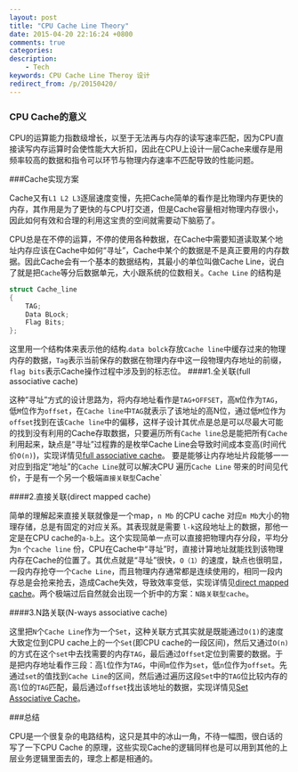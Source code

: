 ```yaml
---
layout: post
title: "CPU Cache Line Theory"
date: 2015-04-20 22:16:24 +0800
comments: true
categories: 
description: 
    - Tech
keywords: CPU Cache Line Theroy 设计
redirect_from: /p/20150420/
---
```


### CPU Cache的意义

CPU的运算能力指数级增长，以至于无法再与内存的读写速率匹配，因为CPU直接读写内存运算时会使性能大大折扣，因此在CPU上设计一层Cache来缓存是用频率较高的数据和指令可以环节与物理内存速率不匹配导致的性能问题。

<!-- more -->

###Cache实现方案

Cache又有`L1 L2 L3`逐层速度变慢，先把Cache简单的看作是比物理内存更快的内存，其作用是为了更快的与CPU打交道，但是Cache容量相对物理内存很小，因此如何有效和合理的利用这宝贵的空间就需要动下脑筋了。

CPU总是在不停的运算，不停的使用各种数据，在Cache中需要知道读取某个地址内存应该在Cache中如何“寻址”，Cache中某个的数据是不是真正要用的内存数据。因此Cache会有一个基本的数据结构，其最小的单位叫做Cache Line，说白了就是把`Cache`等分后数据单元，大小跟系统的位数相关。`Cache Line` 的结构是

```C
struct Cache_line
{
	TAG;
	Data BLock;
	Flag Bits;
};
```

这里用一个结构体来表示他的结构.`data bolck`存放`Cache line`中缓存过来的物理内存的数据，`Tag`表示当前保存的数据在物理内存中这一段物理内存地址的前缀，`flag bits`表示Cache操作过程中涉及到的标志位。
####1.全关联(full associative cache)

这种“寻址”方式的设计思路为，将内存地址看作是`TAG+OFFSET`，高`N`位作为`TAG`，低`M`位作为`offset`，在`Cache line`中`TAG`就表示了该地址的高N位，通过低`M`位作为`offset`找到在该`Cache line`中的偏移，这样子设计其优点是总是可以尽最大可能的找到没有利用的Cache存取数据，只要遍历所有`Cache line`总是能把所有`Cache`利用起来，缺点是“寻址”过程靠的是枚举Cache Line会导致时间成本变高(时间代价`O(n)`)，实现详情见[full associative cache][]。
要是能够让内存地址片段能够一一对应到指定“地址”的`Cache Line`就可以解决CPU 遍历`Cache Line` 带来的时间见代价，于是有一个另一个极端`直接关联型`Cache`

####2.直接关联(direct mapped cache)

简单的理解起来直接关联就像是一个map，`n Mb` 的CPU cache 对应`m Mb`大小的物理存储，总是有固定的对应关系。其表现就是需要 `l-k`这段地址上的数据，那他一定是在CPU cache的`a-b`上。这个实现简单一点可以直接把物理内存分段，平均分为`n` 个`cache line` 份，CPU在Cache中“寻址”时，直接计算地址就能找到该物理内存在Cache的位置了。其优点就是“寻址”很快，`O（1）`的速度，缺点也很明显，一段内存抢夺一个`Cache Line`，而且物理内存通常都是连续使用的，相同一段内存总是会抢来抢去，造成Cache失效，导致效率变低，实现详情见[direct mapped cache][]。两个极端过后自然就会出现一个折中的方案：`N路关联型cache`。

####3.N路关联(N-ways associative cache)

这里把`N`个`Cache Line`作为一个`Set`，这种关联方式其实就是既能通过`O(1)`的速度大致定位到CPU cache上的一个`Set`(即CPU cache的一段区间)，然后又通过`O(n)`的方式在这个`set`中去找需要的内存`TAG`，最后通过`Offset`定位到需要的数据。于是把内存地址看作三段：高`l`位作为`TAG`，中间`m`位作为`set`，低`n`位作为`offset`。先通过`set`的值找到`Cache Line`的区间，然后通过遍历这段`Set`中的`TAG`位比较内存的高`l`位的`TAG`匹配，最后通过`offset`找出该地址的数据，实现详情见[Set Associative Cache][]。

###总结

CPU是一个很复杂的电路结构，这只是其中的冰山一角，不待一幅图，很白话的写了一下CPU Cache 的原理，这些实现Cache的逻辑同样也是可以用到其他的上层业务逻辑里面去的，理念上都是相通的。

[full associative cache]: http://www.cs.umd.edu/class/sum2003/cmsc311/Notes/Memory/fully.html
[direct mapped cache]: http://www.cs.umd.edu/class/sum2003/cmsc311/Notes/Memory/direct.html
[Set Associative Cache]: http://www.cs.umd.edu/class/sum2003/cmsc311/Notes/Memory/set.html